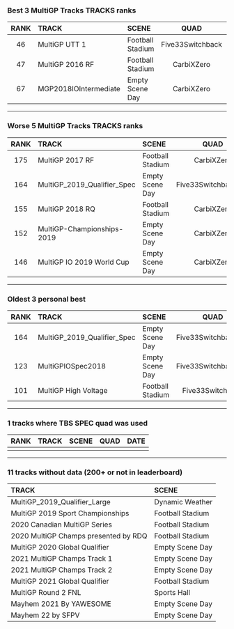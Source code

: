 ### Best 3 MultiGP Tracks TRACKS ranks
|RANK|TRACK|SCENE|QUAD|DATE|
|:---:|:---|:---|:---:|:---:|
|46|MultiGP UTT 1|Football Stadium|Five33Switchback|2022/02/16|
|47|MultiGP 2016 RF|Football Stadium|CarbiXZero|2022/03/04|
|67|MGP2018IOIntermediate|Empty Scene Day|CarbiXZero|2022/03/03|
---
### Worse 5 MultiGP Tracks TRACKS ranks
|RANK|TRACK|SCENE|QUAD|DATE|
|:---:|:---|:---|:---:|:---:|
|175|MultiGP 2017 RF|Football Stadium|CarbiXZero|2022/03/04|
|164|MultiGP_2019_Qualifier_Spec|Empty Scene Day|Five33SwitchbackExp|2021/10/20|
|155|MultiGP 2018 RQ|Football Stadium|CarbiXZero|2022/03/04|
|152|MultiGP-Championships-2019|Empty Scene Day|CarbiXZero|2022/03/04|
|146|MultiGP IO 2019 World Cup|Empty Scene Day|CarbiXZero|2022/03/04|
---
### Oldest 3 personal best
|RANK|TRACK|SCENE|QUAD|DATE|
|:---:|:---|:---|:---:|:---:|
|164|MultiGP_2019_Qualifier_Spec|Empty Scene Day|Five33SwitchbackExp|2021/10/20|
|123|MultiGPIOSpec2018|Empty Scene Day|Five33SwitchbackExp|2021/10/20|
|101|MultiGP High Voltage|Football Stadium|Five33Switchback|2021/11/20|
---
### 1 tracks where TBS SPEC quad was used
|RANK|TRACK|SCENE|QUAD|DATE|
|:---:|:---|:---|:---:|:---:|
||||||
---
### 11 tracks without data (200+ or not in leaderboard)
|TRACK|SCENE|
|:---|:---|
|MultiGP_2019_Qualifier_Large|Dynamic Weather|
|MultiGP 2019 Sport Championships|Football Stadium|
|2020 Canadian MultiGP Series|Football Stadium|
|2020 MultiGP Champs presented by RDQ|Football Stadium|
|MultiGP 2020 Global Qualifier|Empty Scene Day|
|2021 MultiGP Champs Track 1|Empty Scene Day|
|2021 MultiGP Champs Track 2|Empty Scene Day|
|MultiGP 2021 Global Qualifier|Football Stadium|
|MultiGP Round 2 FNL|Sports Hall|
|Mayhem 2021 By YAWESOME|Empty Scene Day|
|Mayhem 22 by SFPV|Empty Scene Day|
